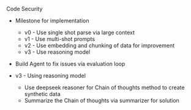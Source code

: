 Code Security


- Milestone for implementation
    - v0 - Use single shot parse via large context
    - v1 - Use multi-shot prompts 
    - v2 - Use embedding and chunking of data for improvement
    - v3 - Use reasoning model
- Build Agent to fix issues via evaluation loop

- v3 - Using reasoning model
  - Use deepseek reasoner for Chain of thoughts method to create synthetic data
  - Summarize the Chain of thoughts via summarizer for solution
